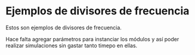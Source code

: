 # Ejemplos de divisores de frecuencia

Estos son ejemplos de divisores de frecuencia.

Hace falta agregar parámetros para instanciar los módulos
y así poder realizar simulaciones sin gastar tanto timepo
en ellas.
